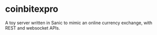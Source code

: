 # coinbitexpro

A toy server written in Sanic to mimic an online currency exchange, with
REST and websocket APIs.
